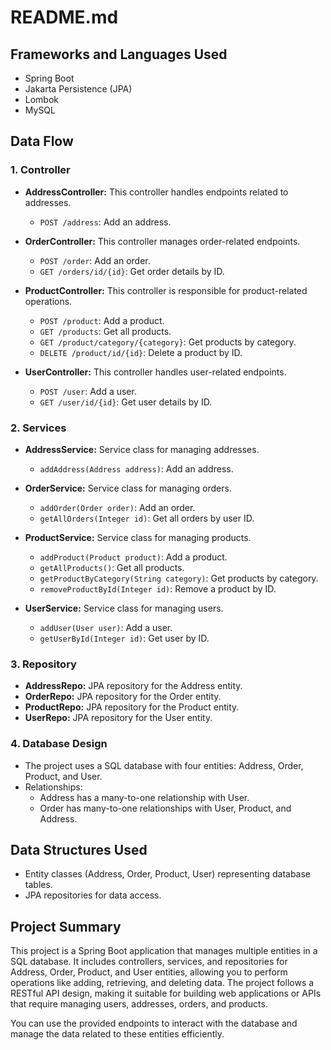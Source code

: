 # README.md## Frameworks and Languages Used- Spring Boot- Jakarta Persistence (JPA)- Lombok- MySQL## Data Flow### 1. Controller- **AddressController:** This controller handles endpoints related to addresses.  - `POST /address`: Add an address.- **OrderController:** This controller manages order-related endpoints.  - `POST /order`: Add an order.  - `GET /orders/id/{id}`: Get order details by ID.- **ProductController:** This controller is responsible for product-related operations.  - `POST /product`: Add a product.  - `GET /products`: Get all products.  - `GET /product/category/{category}`: Get products by category.  - `DELETE /product/id/{id}`: Delete a product by ID.- **UserController:** This controller handles user-related endpoints.  - `POST /user`: Add a user.  - `GET /user/id/{id}`: Get user details by ID.### 2. Services- **AddressService:** Service class for managing addresses.  - `addAddress(Address address)`: Add an address.- **OrderService:** Service class for managing orders.  - `addOrder(Order order)`: Add an order.  - `getAllOrders(Integer id)`: Get all orders by user ID.- **ProductService:** Service class for managing products.  - `addProduct(Product product)`: Add a product.  - `getAllProducts()`: Get all products.  - `getProductByCategory(String category)`: Get products by category.  - `removeProductById(Integer id)`: Remove a product by ID.- **UserService:** Service class for managing users.  - `addUser(User user)`: Add a user.  - `getUserById(Integer id)`: Get user by ID.### 3. Repository- **AddressRepo:** JPA repository for the Address entity.- **OrderRepo:** JPA repository for the Order entity.- **ProductRepo:** JPA repository for the Product entity.- **UserRepo:** JPA repository for the User entity.### 4. Database Design- The project uses a SQL database with four entities: Address, Order, Product, and User.- Relationships:  - Address has a many-to-one relationship with User.  - Order has many-to-one relationships with User, Product, and Address.## Data Structures Used- Entity classes (Address, Order, Product, User) representing database tables.- JPA repositories for data access.## Project SummaryThis project is a Spring Boot application that manages multiple entities in a SQL database. It includes controllers, services, and repositories for Address, Order, Product, and User entities, allowing you to perform operations like adding, retrieving, and deleting data. The project follows a RESTful API design, making it suitable for building web applications or APIs that require managing users, addresses, orders, and products.You can use the provided endpoints to interact with the database and manage the data related to these entities efficiently.
